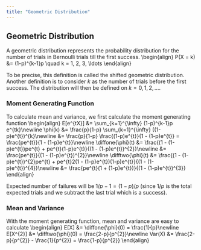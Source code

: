 ```yaml
---
title: "Geometric Distribution"
---
```


## Geometric Distribution

A geometric distribution represents the probability distribution for the number of trials in Bernoulli trials till the first success.
\begin{align}
        P(X = k) &= (1-p)^{k-1}p \quad k = 1, 2, 3, \ldots
    \end{align}

To be precise, this definition is called the shifted geometric distribution. Another definition is to consider $k$ as the number of trials before the first success. The distribution will then be defined on $k = 0, 1, 2, \ldots$.

### Moment Generating Function

To calculate mean and variance, we first calculate the moment generating function
\begin{align}
        E[e^{tX}] &= \sum_{k=1}^{\infty} (1-p)^{k-1}p e^{tk}\newline
        \phi(k) &= \frac{p}{1-p} \sum_{k=1}^{\infty} ((1-p)e^{t})^{k}\newline
        &= \frac{p}{1-p} \frac{(1-p)e^{t}}{1 - (1-p)e^{t}} = \frac{pe^{t}}{1 - (1-p)e^{t}}\newline
        \diffone{\phi}(t) &= \frac{(1 - (1-p)e^{t})pe^{t} + pe^{t}(1-p)e^{t}}{(1 - (1-p)e^{t})^{2}}\newline
        &= \frac{pe^{t}}{(1 - (1-p)e^{t})^{2}}\newline
        \difftwo{\phi}(t) &= \frac{(1 - (1-p)e^{t})^{2}pe^{t} + pe^{t}2(1 - (1-p)e^{t})(1-p)e^{t}}{(1 - (1-p)e^{t})^{4}}\newline
        &= \frac{pe^{t}(1 + (1-p)e^{t})}{(1 - (1-p)e^{t})^{3}}
    \end{align}

Expected number of failures will be $1/p - 1 = (1-p)/p$ (since $1/p$ is the total expected trials and we subtract the last trial which is a success).

### Mean and Variance

With the moment generating function, mean and variance are easy to calculate
\begin{align}
        E[X] &= \diffone{\phi}(0) = \frac{1}{p}\newline
        E[X^{2}] &= \difftwo{\phi}(0) = \frac{2-p}{p^{2}}\newline
        Var(X) &= \frac{2-p}{p^{2}} - \frac{1}{p^{2}} = \frac{1-p}{p^{2}}
    \end{align}
